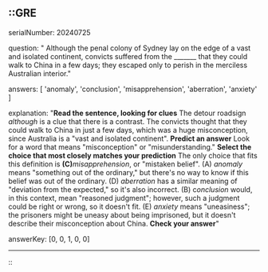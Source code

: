 ::GRE
---

serialNumber: 20240725

question: " Although the penal colony of Sydney lay on the edge of a vast and isolated continent, convicts suffered from the _______ that they could walk to China in a few days; they escaped only to perish in the merciless Australian interior."

answers: [
  'anomaly',
  'conclusion',
  'misapprehension',
  'aberration',
  'anxiety'
]

explanation: "<strong>Read the sentence, looking for clues</strong> The detour roadsign <i>although</i> is a clue that there is a contrast. The convicts thought that they could walk to China in just a few days, which was a huge misconception, since Australia is a \"vast and isolated continent\". <strong>Predict an answer</strong> Look for a word that means \"misconception\" or \"misunderstanding.\" <strong>Select the choice that most closely matches your prediction</strong> The only choice that fits this definition is <strong>(C)</strong><i>misapprehension</i>, or \"mistaken belief\". (A) <i>anomaly</i> means \"something out of the ordinary,\" but there's no way to know if this belief was out of the ordinary. (D) <i>aberration</i> has a similar meaning of \"deviation from the expected,\" so it's also incorrect. (B) c<i>onclusion</i> would, in this context, mean \"reasoned judgment\"; however, such a judgment could be right or wrong, so it doesn't fit. (E) <i>anxiety</i> means \"uneasiness\"; the prisoners might be uneasy about being imprisoned, but it doesn't describe their misconception about China. <strong>Check your answer</strong>"

answerKey: [0, 0, 1, 0, 0]

---
::